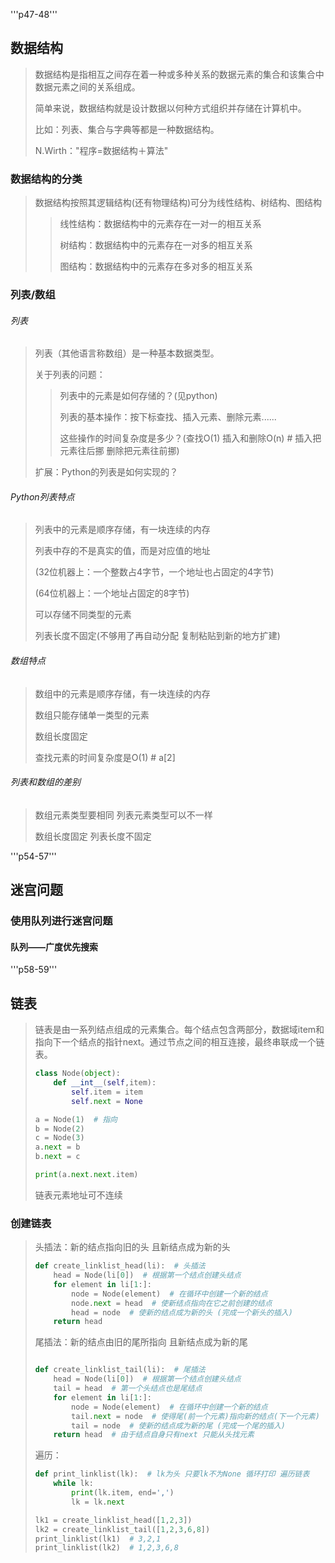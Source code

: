 '''p47-48'''

## 数据结构

> 数据结构是指相互之间存在着一种或多种关系的数据元素的集合和该集合中数据元素之间的关系组成。
>
> 简单来说，数据结构就是设计数据以何种方式组织并存储在计算机中。
>
> 比如：列表、集合与字典等都是一种数据结构。
>
> N.Wirth："程序=数据结构＋算法"
>



### 数据结构的分类

> 数据结构按照其逻辑结构(还有物理结构)可分为线性结构、树结构、图结构
>
>> 线性结构：数据结构中的元素存在一对一的相互关系
>>
>> 树结构：数据结构中的元素存在一对多的相互关系
>>
>> 图结构：数据结构中的元素存在多对多的相互关系
>>
>



### 列表/数组

###### 列表

> 列表（其他语言称数组）是一种基本数据类型。
>
> 关于列表的问题：
>
>> 列表中的元素是如何存储的？(见python)
>>
>> 列表的基本操作：按下标查找、插入元素、删除元素......
>>
>> 这些操作的时间复杂度是多少？(查找O(1)  插入和删除O(n)  # 插入把元素往后挪 删除把元素往前挪)
>>
>
> 扩展：Python的列表是如何实现的？
>


###### Python列表特点

> 列表中的元素是顺序存储，有一块连续的内存
>
> 列表中存的不是真实的值，而是对应值的地址
>
> 	(32位机器上：一个整数占4字节，一个地址也占固定的4字节)
>
> 	(64位机器上：一个地址占固定的8字节)
>
> 可以存储不同类型的元素
>
> 列表长度不固定(不够用了再自动分配 复制粘贴到新的地方扩建)
>


###### 数组特点

> 数组中的元素是顺序存储，有一块连续的内存
>
> 数组只能存储单一类型的元素
>
> 数组长度固定
>
> 查找元素的时间复杂度是O(1)  # a[2]
>


###### 列表和数组的差别

> 数组元素类型要相同 列表元素类型可以不一样
>
> 数组长度固定 列表长度不固定
>


'''p54-57'''

## 迷宫问题

### 使用队列进行迷宫问题

#### 队列——广度优先搜索


'''p58-59'''

## 链表

> 链表是由一系列结点组成的元素集合。每个结点包含两部分，数据域item和指向下一个结点的指针next。通过节点之间的相互连接，最终串联成一个链表。
>
> ```python
> class Node(object):
>     def __int__(self,item):
>         self.item = item
>         self.next = None
>
> a = Node(1)  # 指向
> b = Node(2)
> c = Node(3)
> a.next = b
> b.next = c
>
> print(a.next.next.item)
> ```
>
> 链表元素地址可不连续
>


### 创建链表

> 头插法：新的结点指向旧的头 且新结点成为新的头
>
> ```python
> def create_linklist_head(li):  # 头插法
>     head = Node(li[0])  # 根据第一个结点创建头结点
>     for element in li[1:]:
>         node = Node(element)  # 在循环中创建一个新的结点
>         node.next = head  # 使新结点指向在它之前创建的结点
>         head = node  # 使新的结点成为新的头 (完成一个新头的插入)
>     return head
> ```
>
> 尾插法：新的结点由旧的尾所指向 且新结点成为新的尾
>
> ```python
>
> def create_linklist_tail(li):  # 尾插法
>     head = Node(li[0])  # 根据第一个结点创建头结点
>     tail = head  # 第一个头结点也是尾结点
>     for element in li[1:]:
>         node = Node(element)  # 在循环中创建一个新的结点
>         tail.next = node  # 使得尾(前一个元素)指向新的结点(下一个元素)
>         tail = node  # 使新的结点成为新的尾 (完成一个尾的插入)
>     return head  # 由于结点自身只有next 只能从头找元素
> ```
>
>
>  遍历：
>
> ```python
> def print_linklist(lk):  # lk为头 只要lk不为None 循环打印 遍历链表
>     while lk:
>         print(lk.item, end=',')
>         lk = lk.next
>
> lk1 = create_linklist_head([1,2,3])
> lk2 = create_linklist_tail([1,2,3,6,8])
> print_linklist(lk1)  # 3,2,1
> print_linklist(lk2)  # 1,2,3,6,8
> ```
>
